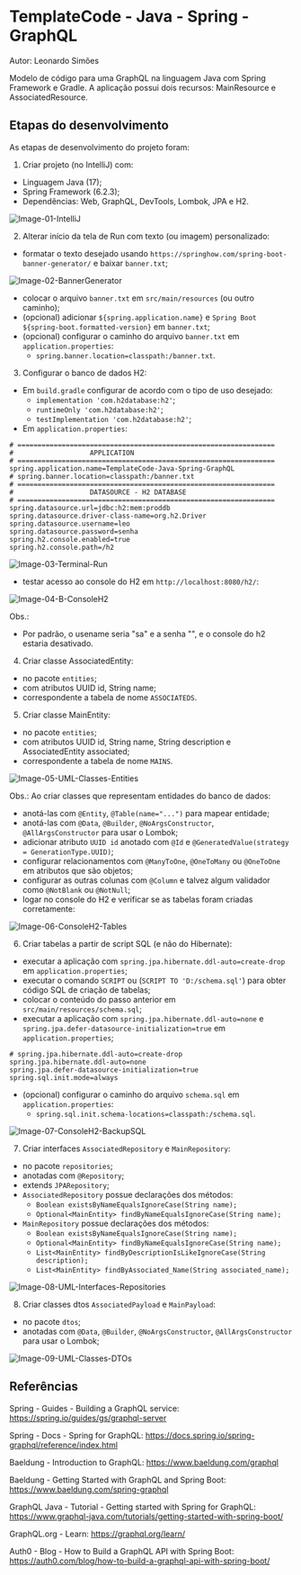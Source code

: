 # TemplateCode - Java - Spring - GraphQL
Autor: Leonardo Simões

Modelo de código para uma GraphQL na linguagem Java com Spring Framework e Gradle.
A aplicação possui dois recursos: MainResource e AssociatedResource.


## Etapas do desenvolvimento
As etapas de desenvolvimento do projeto foram:

1. Criar projeto (no IntelliJ) com:
- Linguagem Java (17);
- Spring Framework (6.2.3);
- Dependências: Web, GraphQL, DevTools, Lombok, JPA e H2.

![Image-01-IntelliJ](images/Image-01-IntelliJ.png)

2. Alterar início da tela de Run com texto (ou imagem) personalizado:
- formatar o texto desejado usando `https://springhow.com/spring-boot-banner-generator/` e baixar `banner.txt`;

![Image-02-BannerGenerator](images/Image-02-BannerGenerator.png)

- colocar o arquivo `banner.txt` em `src/main/resources` (ou outro caminho);
- (opcional) adicionar `${spring.application.name}` e `Spring Boot ${spring-boot.formatted-version}` em `banner.txt`;
- (opcional) configurar o caminho do arquivo `banner.txt` em `application.properties`:
    * `spring.banner.location=classpath:/banner.txt`.

3. Configurar o banco de dados H2:
- Em `build.gradle` configurar de acordo com o tipo de uso desejado:
  * `implementation 'com.h2database:h2'`;
  * `runtimeOnly 'com.h2database:h2'`;
  * `testImplementation 'com.h2database:h2'`;
- Em `application.properties`:

```properties
# ================================================================
#                   APPLICATION
# ================================================================
spring.application.name=TemplateCode-Java-Spring-GraphQL
# spring.banner.location=classpath:/banner.txt
# ================================================================
#                   DATASOURCE - H2 DATABASE
# ================================================================
spring.datasource.url=jdbc:h2:mem:proddb
spring.datasource.driver-class-name=org.h2.Driver
spring.datasource.username=leo
spring.datasource.password=senha
spring.h2.console.enabled=true
spring.h2.console.path=/h2
```

![Image-03-Terminal-Run](images/Image-03-Terminal-Run.png)

- testar acesso ao console do H2 em `http://localhost:8080/h2/`:

![Image-04-B-ConsoleH2](images/Image-04-B-ConsoleH2.png)

Obs.:
- Por padrão, o usename seria "sa" e a senha "", e o console do h2 estaria desativado.

4. Criar classe AssociatedEntity:
- no pacote `entities`;
- com atributos UUID id, String name;
- correspondente a tabela de nome `ASSOCIATEDS`.

5. Criar classe MainEntity:
- no pacote `entities`;
- com atributos UUID id, String name, String description e AssociatedEntity associated;
- correspondente a tabela de nome `MAINS`.

![Image-05-UML-Classes-Entities](images/Image-05-UML-Classes-Entities.png)

Obs.: Ao criar classes que representam entidades do banco de dados:
- anotá-las com `@Entity`, `@Table(name="...")` para mapear entidade;
- anotá-las com `@Data`, `@Builder`, `@NoArgsConstructor`, `@AllArgsConstructor` para usar o Lombok;
- adicionar atributo `UUID id` anotado com `@Id` e `@GeneratedValue(strategy = GenerationType.UUID)`;
- configurar relacionamentos com `@ManyToOne`, `@OneToMany` ou `@OneToOne` em atributos que são objetos;
- configurar as outras colunas com `@Column` e talvez algum validador como `@NotBlank` ou `@NotNull`;
- logar no console do H2 e verificar se as tabelas foram criadas corretamente:

![Image-06-ConsoleH2-Tables](images/Image-06-ConsoleH2-Tables.png)

6. Criar tabelas a partir de script SQL (e não do Hibernate):
- executar a aplicação com `spring.jpa.hibernate.ddl-auto=create-drop` em `application.properties`;
- executar o comando `SCRIPT` ou (`SCRIPT TO 'D:/schema.sql'`) para obter código SQL de criação de tabelas;
- colocar o conteúdo do passo anterior em `src/main/resources/schema.sql`;
- executar a aplicação com `spring.jpa.hibernate.ddl-auto=none` e
  `spring.jpa.defer-datasource-initialization=true` em `application.properties`;

```properties
# spring.jpa.hibernate.ddl-auto=create-drop
spring.jpa.hibernate.ddl-auto=none
spring.jpa.defer-datasource-initialization=true
spring.sql.init.mode=always
```

- (opcional) configurar o caminho do arquivo `schema.sql` em `application.properties`:
  * `spring.sql.init.schema-locations=classpath:/schema.sql`.

![Image-07-ConsoleH2-BackupSQL](images/Image-07-ConsoleH2-BackupSQL.png)

7. Criar interfaces `AssociatedRepository` e `MainRepository`:
- no pacote `repositories`;
- anotadas com `@Repository`;
- extends `JPARepository`;
- `AssociatedRepository` possue declarações dos métodos:
  * `Boolean existsByNameEqualsIgnoreCase(String name);`
  * `Optional<MainEntity> findByNameEqualsIgnoreCase(String name);`
- `MainRepository` possue declarações dos métodos:
  * `Boolean existsByNameEqualsIgnoreCase(String name);`
  * `Optional<MainEntity> findByNameEqualsIgnoreCase(String name);`
  * `List<MainEntity> findByDescriptionIsLikeIgnoreCase(String description);`
  * `List<MainEntity> findByAssociated_Name(String associated_name);`

![Image-08-UML-Interfaces-Repositories](images/Image-08-UML-Interfaces-Repositories.png)

8. Criar classes dtos `AssociatedPayload` e `MainPayload`:
- no pacote `dtos`;
- anotadas com `@Data`, `@Builder`, `@NoArgsConstructor`, `@AllArgsConstructor` para usar o Lombok;

![Image-09-UML-Classes-DTOs](images/Image-09-UML-Classes-DTOs.png)


## Referências
Spring - Guides - Building a GraphQL service:
https://spring.io/guides/gs/graphql-server

Spring - Docs - Spring for GraphQL:
https://docs.spring.io/spring-graphql/reference/index.html

Baeldung - Introduction to GraphQL:
https://www.baeldung.com/graphql

Baeldung - Getting Started with GraphQL and Spring Boot: 
https://www.baeldung.com/spring-graphql

GraphQL Java - Tutorial - Getting started with Spring for GraphQL: 
https://www.graphql-java.com/tutorials/getting-started-with-spring-boot/

GraphQL.org - Learn:
https://graphql.org/learn/

Auth0 - Blog - How to Build a GraphQL API with Spring Boot:
https://auth0.com/blog/how-to-build-a-graphql-api-with-spring-boot/